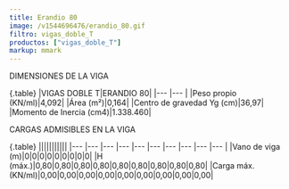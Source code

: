 ```yaml
---
title: Erandio 80
image: /v1544696476/erandio_80.gif
filtro: vigas_doble_T
productos: ["vigas_doble_T"]
markup: mmark
---
```


DIMENSIONES DE LA VIGA

{.table}
|VIGAS DOBLE T|ERANDIO 80|
|--- |--- |
|Peso propio (KN/ml)|4,092|
|Área (m²)|0,164|
|Centro de gravedad Yg (cm)|36,97|
|Momento de Inercia (cm4)|1.338.460|



CARGAS ADMISIBLES EN LA VIGA

{.table}
|||||||||||
|--- |--- |--- |--- |--- |--- |--- |--- |--- |--- |
|Vano de viga (m)|0|0|0|0|0|0|0|0|0|
|H (máx.)|0,80|0,80|0,80|0,80|0,80|0,80|0,80|0,80|0,80|
|Carga máx. (KN/ml)|0,00|0,00|0,00|0,00|0,00|0,00|0,00|0,00|0,00|
